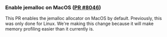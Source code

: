 ### Enable jemalloc on MacOS ([PR #8046](https://github.com/apollographql/router/pull/8046))

This PR enables the jemalloc allocator on MacOS by default. Previously, this was only done for Linux. We're making this change because it will make memory profiling easier than it currently is.
